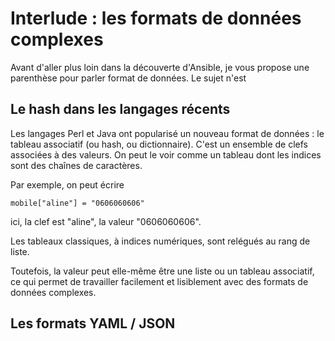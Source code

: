 
# Interlude  : les formats de données complexes 

Avant d'aller plus loin dans la découverte d'Ansible, je vous propose une parenthèse pour parler format de données. Le sujet n'est 

## Le hash dans les langages récents

Les langages Perl et Java ont popularisé un nouveau format de données : le tableau associatif (ou hash, ou dictionnaire). C'est un ensemble de clefs associées à des valeurs. On peut le voir comme un tableau dont les indices sont des chaînes de caractères.

Par exemple, on peut écrire

    mobile["aline"] = "0606060606"

ici, la clef est "aline", la valeur "0606060606". 

Les tableaux classiques, à indices numériques, sont relégués au rang de liste.

Toutefois, la valeur peut elle-même être une liste ou un tableau associatif, ce qui permet de travailler facilement et lisiblement avec des formats de données complexes.


## Les formats YAML / JSON



<!--stackedit_data:
eyJoaXN0b3J5IjpbODU1ODY3NjcsMTAzNjg2OTU0OCw3MTcyNj
E5ODJdfQ==
-->